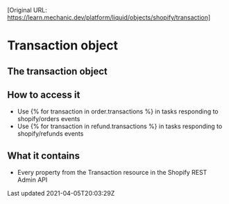 [Original URL: https://learn.mechanic.dev/platform/liquid/objects/shopify/transaction]

# Transaction object

## The transaction object

## How to access it

- Use {% for transaction in order.transactions %} in tasks responding to shopify/orders events
- Use {% for transaction in refund.transactions %} in tasks responding to shopify/refunds events

## What it contains

- Every property from the Transaction resource in the Shopify REST Admin API

Last updated 2021-04-05T20:03:29Z